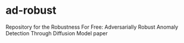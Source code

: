 # ad-robust
Repository for the Robustness For Free: Adversarially Robust Anomaly Detection Through Diffusion Model paper
